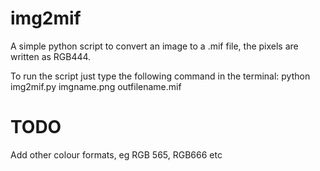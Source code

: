 # img2mif

A simple python script to convert an image to a .mif file, the pixels are written as RGB444.

To run the script just type the following command in the terminal: python img2mif.py imgname.png outfilename.mif

# TODO 

Add other colour formats, eg RGB 565, RGB666 etc
